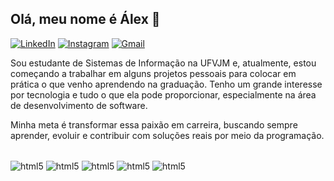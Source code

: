 ## Olá, meu nome é Álex 👋

[![LinkedIn](https://img.shields.io/badge/linkedin-%230077B5.svg?style=for-the-badge&logo=linkedin&logoColor=white)](https://www.linkedin.com/in/%C3%A1lex-herivelton-silveira-de-paula-25547926a/)
[![Instagram](https://img.shields.io/badge/Instagram-E4405F?style=for-the-badge&logo=instagram&logoColor=white)](https://www.instagram.com/alex.herivelts/)
[![Gmail](https://img.shields.io/badge/Gmail-D14836?style=for-the-badge&logo=gmail&logoColor=white)](mailto:alexherivelton@gmail.com)

Sou estudante de Sistemas de Informação na UFVJM e, atualmente, estou começando a trabalhar em alguns projetos pessoais para colocar em prática o que venho aprendendo na graduação. Tenho um grande interesse por tecnologia e tudo o que ela pode proporcionar, especialmente na área de desenvolvimento de software.

Minha meta é transformar essa paixão em carreira, buscando sempre aprender, evoluir e contribuir com soluções reais por meio da programação.

<div style="display: inline_block"><br/>
    <img align= "center" alt="html5" src="https://img.shields.io/badge/Java-ED8B00?style=for-the-badge&logo=openjdk&logoColor=white" />
    <img align= "center" alt="html5" src="https://img.shields.io/badge/IntelliJIDEA-000000.svg?style=for-the-badge&logo=intellij-idea&logoColor=white" />
    <img align= "center" alt="html5" src="https://img.shields.io/badge/spring-%236DB33F.svg?style=for-the-badge&logo=spring&logoColor=white" />
    <img align= "center" alt="html5" src="https://img.shields.io/badge/C%2B%2B-00599C?style=for-the-badge&logo=c%2B%2B&logoColor=white" />
    <img align= "center" alt="html5" src="https://img.shields.io/badge/VSCode-0078D4?style=for-the-badge&logo=visual%20studio%20code&logoColor=white" />
   

</div>
